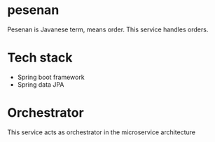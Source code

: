 # pesenan
Pesenan is Javanese term, means order. This service handles orders.

# Tech stack
* Spring boot framework
* Spring data JPA

# Orchestrator
This service acts as orchestrator in the microservice architecture
